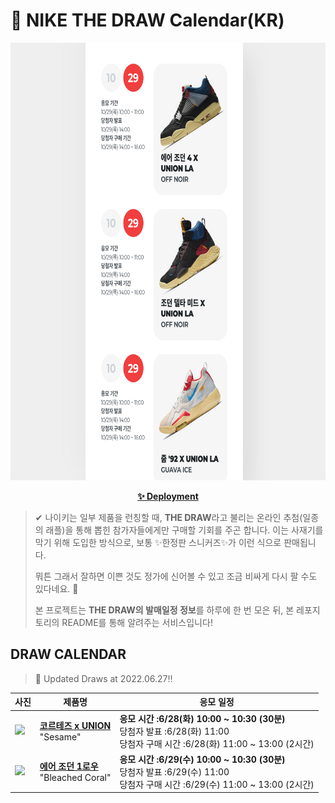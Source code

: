 # 👟 NIKE THE DRAW Calendar(KR)

<div align="center">
  <a href="https://junhoyeo.github.io/NIKE-THE-DRAW-Calendar/">
    <img src="./docs/images/preview.png" alt="Preview image of deployed application" height="700px" width="700px" />
  </a>
</div>

<p align="center">
  <a href="https://junhoyeo.github.io/NIKE-THE-DRAW-Calendar/">
    <strong>✨ Deployment</strong>
  </a>
</p>

> ✔ 나이키는 일부 제품을 런칭할 때, **THE DRAW**라고 불리는 온라인 추첨(일종의 래플)을 통해 뽑힌 참가자들에게만 구매할 기회를 주곤 합니다. 이는 사재기를 막기 위해 도입한 방식으로, 보통 ✨한정판 스니커즈✨가 이런 식으로 판매됩니다.
>
> 뭐튼 그래서 잘하면 이쁜 것도 정가에 신어볼 수 있고 조금 비싸게 다시 팔 수도 있다네요. 🤭
>
> 본 프로젝트는 **THE DRAW의 발매일정 정보**를 하루에 한 번 모은 뒤, 본 레포지토리의 README를 통해 알려주는 서비스입니다!

## DRAW CALENDAR

<!-- DRAW CALENDAR: START -->

> 👟 Updated Draws at 2022.06.27‼️

| 사진 | 제품명 | 응모 일정 |
| --- | ---- | ------- |
| <img src="https://static-breeze.nike.co.kr/kr/ko_kr/cmsstatic/product/DR1413-200/84eadec9-fae9-4c80-8611-e719bfd68039_primary.jpg?snkrBrowse" width="256" /> | <a href="https://www.nike.com/kr/launch/t/men/fw/nike-sportswear/DR1413-200/0yS5u8V0QS/nike-cortez-sp"><strong>코르테즈 x UNION</strong><br /></a> "Sesame" | <strong>응모 시간 :6/28(화) 10:00 ~ 10:30 (30분)</strong><br />당첨자 발표 :6/28(화) 11:00<br />당첨자 구매 시간 :6/28(화) 11:00 ~ 13:00 (2시간) |
| <img src="https://static-breeze.nike.co.kr/kr/ko_kr/cmsstatic/product/CZ0790-061/753fce7c-fb79-493e-93a1-2093fefabe6f_primary.jpg?snkrBrowse" width="256" /> | <a href="https://www.nike.com/kr/launch/t/men/fw/basketball/CZ0790-061/hlA9qYhTry/air-jordan-1-retro-low-og"><strong>에어 조던 1로우</strong><br /></a> "Bleached Coral" | <strong>응모 시간 :6/29(수) 10:00 ~ 10:30 (30분)</strong><br />당첨자 발표 :6/29(수) 11:00<br />당첨자 구매 시간 :6/29(수) 11:00 ~ 13:00 (2시간) |

<!-- DRAW CALENDAR: END -->

